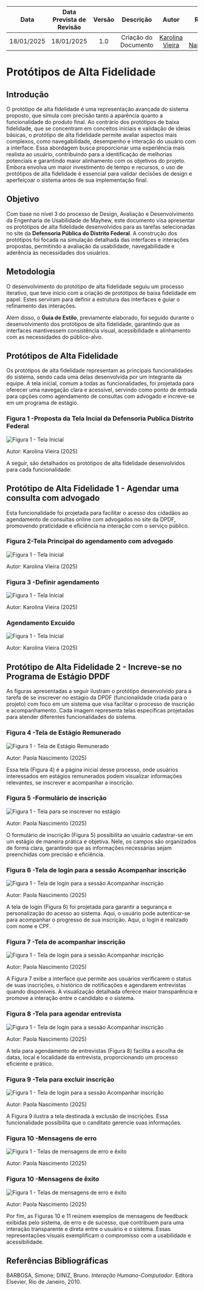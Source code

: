|    **Data**    | **Data Prevista de Revisão** | **Versão** |        **Descrição**        |                 **Autor**                 |                **Revisor**                 |
|:--------------:|:---------------------------:|:----------:|:---------------------------:|:-----------------------------------------:|:------------------------------------------:|
|  18/01/2025   |       18/01/2025 |  1.0     |     Criação do Documento     | [Karolina Vieira](https://github.com/Karolina91) |  [Paola Nascimento](https://github.com/paolaalim) |

# Protótipos de Alta Fidelidade

## Introdução
O protótipo de alta fidelidade é uma representação avançada do sistema proposto, que simula com precisão tanto a aparência quanto a funcionalidade do produto final. Ao contrário dos protótipos de baixa fidelidade, que se concentram em conceitos iniciais e validação de ideias básicas, o protótipo de alta fidelidade permite avaliar aspectos mais complexos, como navegabilidade, desempenho e interação do usuário com a interface. Essa abordagem busca proporcionar uma experiência mais realista ao usuário, contribuindo para a identificação de melhorias potenciais e garantindo maior alinhamento com os objetivos do projeto. Embora envolva um maior investimento de tempo e recursos, o uso de protótipos de alta fidelidade é essencial para validar decisões de design e aperfeiçoar o sistema antes de sua implementação final.

## Objetivo
Com base no nível 3 do processo de Design, Avaliação e Desenvolvimento da Engenharia de Usabilidade de Mayhew, este documento visa apresentar os protótipos de alta fidelidade desenvolvidos para as tarefas selecionadas no site da **Defensoria Pública do Distrito Federal**. A construção dos protótipos foi focada na simulação detalhada das interfaces e interações propostas, permitindo a avaliação da usabilidade, navegabilidade e aderência às necessidades dos usuários.

## Metodologia
O desenvolvimento do protótipo de alta fidelidade seguiu um processo iterativo, que teve início com a criação de protótipos de baixa fidelidade em papel. Estes serviram para definir a estrutura das interfaces e guiar o refinamento das interações.

Além disso, o **Guia de Estilo**, previamente elaborado, foi seguido durante o desenvolvimento dos protótipos de alta fidelidade, garantindo que as interfaces mantivessem consistência visual, acessibilidade e alinhamento com as necessidades do público-alvo.

## Protótipos de Alta Fidelidade
Os protótipos de alta fidelidade representam as principais funcionalidades do sistema, sendo cada uma delas desenvolvida por um integrante da equipe. A tela inicial, comum a todas as funcionalidades, foi projetada para oferecer uma navegação clara e acessível, servindo como ponto de entrada para opções como agendamento de consultas com advogado e increve-se em um programa de estágio. 

### Figura 1 -Proposta da Tela Incial da Defensoria Publica Distrito Federal 
![Figura 1 - Tela Inicial](../assets/images/telainicialprototipo.png)
<figcaption>Autor: Karolina Vieira (2025)</figcaption>

A seguir, são detalhados os protótipos de alta fidelidade desenvolvidos para cada funcionalidade:

## Protótipo de Alta Fidelidade 1 - Agendar uma consulta com advogado

Esta funcionalidade foi projetada para facilitar o acesso dos cidadãos ao agendamento de consultas online com advogados no site da DPDF, promovendo praticidade e eficiência na interação com o serviço público.

### Figura 2-Tela Principal do agendamento com advogado
![Figura 1 - Tela Inicial](../assets/images/agendamentoInicio.png)
<figcaption>Autor: Karolina Vieira (2025)</figcaption>

### Figura 3 -Definir agendamento
![Figura 1 - Tela Inicial](../assets/images/DefinirAgendamento.png)<figcaption>Autor: Karolina Vieira (2025)</figcaption>

### Agendamento Excuído
![Figura 1 - Tela Inicial](../assets/images/image.png)<figcaption>Autor: Karolina Vieira (2025)</figcaption>





## Protótipo de Alta Fidelidade 2 - Increve-se no Programa de Estágio DPDF

As figuras apresentadas a seguir ilustram o protótipo desenvolvido para a tarefa  de se inscrever no estágio da DPDF (funcionalidade criada para o projeto) com foco em um sistema que visa facilitar o processo de inscrição e acompanhamento. Cada imagem representa telas específicas projetadas para atender diferentes funcionalidades do sistema.

### Figura 4 -Tela de Estágio Remunerado
![Figura 1 - Tela de Estágio Remunerado](../assets/images/telaestagioprototipo.png)<figcaption>Autor: Paola Nascimento (2025)</figcaption>

Essa tela (Figura 4) é a página inicial desse processo, onde usuários interessados em estágios remunerados podem visualizar informações relevantes, se inscrever e acompanhar a inscrição.

### Figura 5 -Formulário de inscrição
![Figura 1 - Tela para se inscrever no estágio](../assets/images/formularioinscricaoestagio.svg)<figcaption>Autor: Paola Nascimento (2025)</figcaption>

O formulário de inscrição (Figura 5) possibilita ao usuário cadastrar-se em um estágio de maneira prática e objetiva. Nele, os campos são organizados de forma clara, garantindo que as informações necessárias sejam preenchidas com precisão e eficiência.

### Figura 6 -Tela de login para a sessão Acompanhar inscrição
![Figura 1 - Tela de login para a sessão Acompanhar inscrição](../assets/images/acompanharinscricaoprototitpo.png)<figcaption>Autor: Paola Nascimento (2025)</figcaption>

A tela de login (Figura 6) foi projetada para garantir a segurança e personalização do acesso ao sistema. Aqui, o usuário pode autenticar-se para acompanhar o progresso de sua inscrição.  Aqui, o login é realizado com nome e CPF.
### Figura 7 -Tela de acompanhar inscrição
![Figura 1 - Tela de login para a sessão Acompanhar inscrição](../assets/images/acompanharinscricaoprototipo.png)<figcaption>Autor: Paola Nascimento (2025)</figcaption>

A Figura 7 exibe a interface que permite aos usuários verificarem o status de suas inscrições, o histórico de notificações e agendarem entrevistas quando disponíveis. A visualização detalhada oferece maior transparência e promove a interação entre o candidato e o sistema.

### Figura 8 -Tela para agendar entrevista
![Figura 1 - Tela de login para a sessão Acompanhar inscrição](../assets/images/agendarestrevistaestagio.png)<figcaption>Autor: Paola Nascimento (2025)</figcaption>

A tela para agendamento de entrevistas (Figura 8) facilita a escolha de datas, local e localidade da entrevista, proporcionando um processo eficiente e prático.

### Figura 9 -Tela para excluir inscrição
![Figura 1 - Tela de login para a sessão Acompanhar inscrição](../assets/images/excluirinscricaoprototipo.png)<figcaption>Autor: Paola Nascimento (2025)</figcaption>

A Figura 9 ilustra a tela destinada à exclusão de inscrições. Essa funcionalidade possibilita que o canditato gerencie suas informações.

### Figura 10 -Mensagens de erro 
![Figura 1 - Telas de mensagens de erro e êxito](../assets/images/mensagensdeerroprototipo.svg)<figcaption>Autor: Paola Nascimento (2025)</figcaption>

### Figura 10 -Mensagens de êxito
![Figura 1 - Telas de mensagens de erro e êxito](../assets/images/mensagensdexitoprototipo.svg)<figcaption>Autor: Paola Nascimento (2025)</figcaption>

Por fim, as Figuras 10 e 11 reúnem exemplos de mensagens de feedback exibidas pelo sistema, de erro e de sucesso, que contribuem para uma interação transparente e direta entre o usuário e o sistema. Essas representações visuais exemplificam o compromisso com a usabilidade e acessibilidade. 

## Referências Bibliográficas
BARBOSA, Simone; DINIZ, Bruno. *Interação Humano-Computador*. Editora Elsevier, Rio de Janeiro, 2010.
